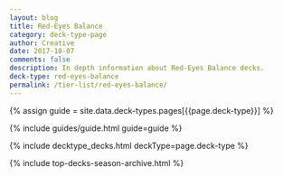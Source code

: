 ```yaml
---
layout: blog
title: Red-Eyes Balance
category: deck-type-page
author: Creative
date: 2017-10-07
comments: false
description: In depth information about Red-Eyes Balance decks.
deck-type: red-eyes-balance
permalink: /tier-list/red-eyes-balance/
---
```


{% assign guide = site.data.deck-types.pages[{{page.deck-type}}] %}

{% include guides/guide.html guide=guide %}

{% include decktype_decks.html deckType=page.deck-type %}

{% include top-decks-season-archive.html %}